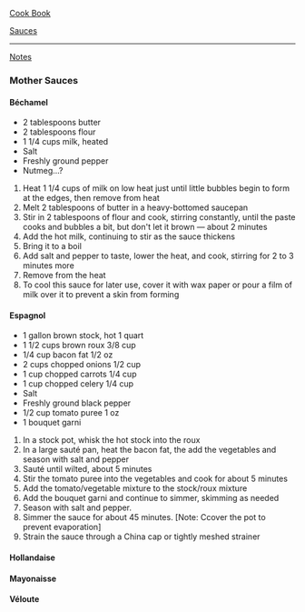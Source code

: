 [Cook Book](https://github.com/vmsmith/CookBook/blob/master/README.md)  

[Sauces](https://github.com/vmsmith/CookBook/blob/master/sauces.md)  

-----  

[Notes](https://github.com/vmsmith/CookBook/blob/master/notes.md)

### Mother Sauces  

#### Béchamel  

* 2 tablespoons butter
* 2 tablespoons flour
* 1 1/4 cups milk, heated
* Salt
* Freshly ground pepper
* Nutmeg...?

1. Heat 1 1/4 cups of milk on low heat just until little bubbles begin to form at the edges, then remove from heat  
2. Melt 2 tablespoons of butter in a heavy-bottomed saucepan  
3. Stir in 2 tablespoons of flour and cook, stirring constantly, until the paste cooks and bubbles a bit, but don't let it brown — about 2 minutes  
4. Add the hot milk, continuing to stir as the sauce thickens  
5. Bring it to a boil  
6. Add salt and pepper to taste, lower the heat, and cook, stirring for 2 to 3 minutes more  
7. Remove from the heat  
8. To cool this sauce for later use, cover it with wax paper or pour a film of milk over it to prevent a skin from forming  

#### Espagnol  

* 1 gallon brown stock, hot			1 quart
* 1 1/2 cups brown roux 			3/8 cup
* 1/4 cup bacon fat 				1/2 oz
* 2 cups chopped onions 			1/2 cup
* 1 cup chopped carrots				1/4 cup
* 1 cup chopped celery 				1/4 cup
* Salt 
* Freshly ground black pepper 
* 1/2 cup tomato puree 				1 oz
* 1 bouquet garni 

1. In a stock pot, whisk the hot stock into the roux
2. In a large sauté pan, heat the bacon fat, the add the vegetables and season with salt and pepper  
3. Sauté until wilted, about 5 minutes  
4. Stir the tomato puree into the vegetables and cook for about 5 minutes  
5. Add the tomato/vegetable mixture to the stock/roux mixture  
6. Add the bouquet garni and continue to simmer, skimming as needed  
7. Season with salt and pepper. 
8. Simmer the sauce for about 45 minutes. [Note: Ccover the pot to prevent evaporation]  
9. Strain the sauce through a China cap or tightly meshed strainer  


#### Hollandaise  


#### Mayonaisse  


#### Véloute  
